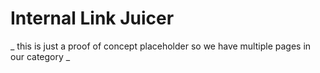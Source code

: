 # Internal Link Juicer

_ this is just a proof of concept placeholder so we have multiple pages in our category _